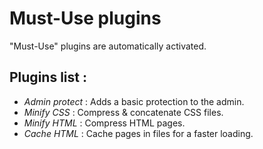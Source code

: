 Must-Use plugins
=================

"Must-Use" plugins are automatically activated.

Plugins list :
---

* *Admin protect* : Adds a basic protection to the admin.
* *Minify CSS* : Compress & concatenate CSS files.
* *Minify HTML* : Compress HTML pages.
* *Cache HTML* : Cache pages in files for a faster loading.
